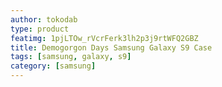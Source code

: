 ```yaml
---
author: tokodab
type: product
featimg: 1pjLTOw_rVcrFerk3lh2p3j9rtWFQ2GBZ
title: Demogorgon Days Samsung Galaxy S9 Case
tags: [samsung, galaxy, s9]
category: [samsung]
---
```

